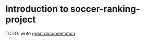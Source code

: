 # Introduction to soccer-ranking-project

TODO: write [great documentation](http://jacobian.org/writing/what-to-write/)

